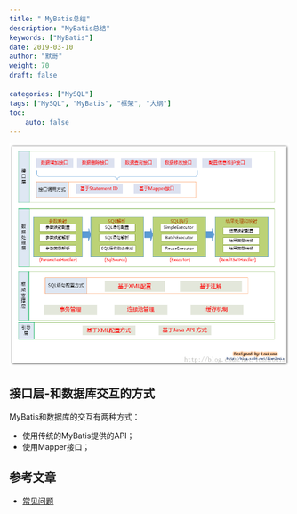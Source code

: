 ```yaml
---  
title: " MyBatis总结"
description: "MyBatis总结"
keywords: ["MyBatis"]
date: 2019-03-10
author: "默哥"
weight: 70
draft: false

categories: ["MySQL"]
tags: ["MySQL", "MyBatis", "框架", "大纲"]  
toc: 
    auto: false
---
```


![](/images/mybatis/mybatis.png "MyBatis框架整体设计")

## 接口层-和数据库交互的方式
MyBatis和数据库的交互有两种方式：
* 使用传统的MyBatis提供的API；
* 使用Mapper接口；

## 参考文章
* [常见问题](https://juejin.cn/post/6932682542025965575)